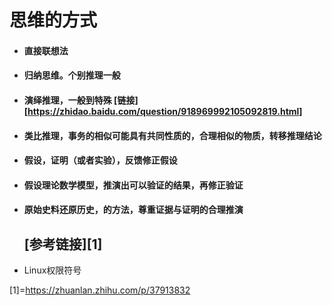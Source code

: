 # 思维的方式

+ #### 直接联想法

+ #### 归纳思维。个别推理一般

+ #### 演绎推理，一般到特殊    [链接][https://zhidao.baidu.com/question/918969992105092819.html]

+ #### 类比推理，事务的相似可能具有共同性质的，合理相似的物质，转移推理结论

+ #### 假设，证明（或者实验），反馈修正假设

+ #### 假设理论数学模型，推演出可以验证的结果，再修正验证

+ #### 原始史料还原历史，的方法，尊重证据与证明的合理推演

  ## [参考链接][1]

+ Linux权限符号

[1]=https://zhuanlan.zhihu.com/p/37913832

